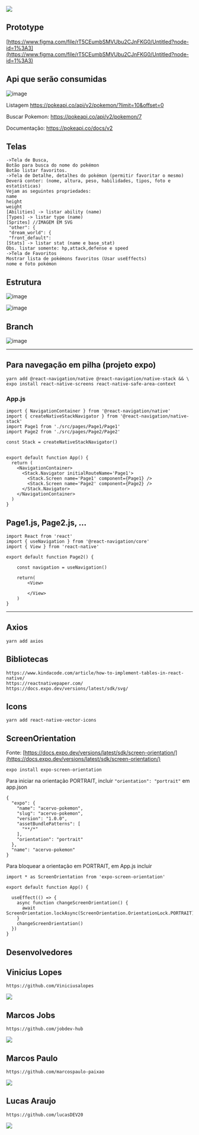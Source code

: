 <img src="https://avatars.githubusercontent.com/u/91509293?s=200&v=4"/></a>

## Prototype
[https://www.figma.com/file/rT5CEumbSMVUbu2CJnFKG0/Untitled?node-id=1%3A3](https://www.figma.com/file/rT5CEumbSMVUbu2CJnFKG0/Untitled?node-id=1%3A3)

## Api que serão consumidas

![image](https://user-images.githubusercontent.com/55209015/135701041-2842f3a3-74f3-45c8-8119-66e4b503d348.png)

Listagem https://pokeapi.co/api/v2/pokemon/?limit=10&offset=0

Buscar Pokemon: https://pokeapi.co/api/v2/pokemon/7

Documentação: https://pokeapi.co/docs/v2

## Telas

```
->Tela de Busca,
Botão para busca do nome do pokémon
Botão listar favoritos.
->Tela de Detalhe, detalhes do pokémon (permitir favoritar o mesmo)
Deverá conter: (nome, altura, peso, habilidades, tipos, foto e estatísticas)
Vejam as seguintes propriedades:
name
height
weight
[Abilities] -> listar ability (name)
[Types] -> listar type (name)
[Sprites] //IMAGEM EM SVG
 "other": {
 "dream_world": {
 "front_default":
[Stats] -> listar stat (name e base_stat)
Obs. listar somente: hp,attack,defense e speed
->Tela de Favoritos
Mostrar lista de pokémons favoritos (Usar useEffects)
nome e foto pokémon
```

## Estrutura

![image](https://user-images.githubusercontent.com/55209015/135701330-e15461bb-32d4-47ab-8da9-8a8f0e886584.png)

![image](https://user-images.githubusercontent.com/55209015/135701341-662a05c9-4509-4912-9121-70ae8ca32f83.png)


## Branch
![image](https://user-images.githubusercontent.com/55209015/135701265-5db55c4e-a0c7-411a-b744-4cb3b603988b.png)

---

## Para navegação em pilha (projeto expo)

```
yarn add @react-navigation/native @react-navigation/native-stack && \
expo install react-native-screens react-native-safe-area-context
```

### App.js

```
import { NavigationContainer } from '@react-navigation/native'
import { createNativeStackNavigator } from '@react-navigation/native-stack'
import Page1 from './src/pages/Page1/Page1'
import Page2 from './src/pages/Page2/Page2'

const Stack = createNativeStackNavigator()


export default function App() {
  return (
    <NavigationContainer>
      <Stack.Navigator initialRouteName='Page1'>
        <Stack.Screen name='Page1' component={Page1} />
        <Stack.Screen name='Page2' component={Page2} />
      </Stack.Navigator>
    </NavigationContainer>
  )
}
```

## Page1.js, Page2.js, ...

```
import React from 'react'
import { useNavigation } from '@react-navigation/core'
import { View } from 'react-native'

export default function Page2() {
    
    const navigation = useNavigation()

    return(
        <View>

        </View>
    )
}
```

---

## Axios

```
yarn add axios
```
## Bibliotecas  

```
https://www.kindacode.com/article/how-to-implement-tables-in-react-native/
https://reactnativepaper.com/
https://docs.expo.dev/versions/latest/sdk/svg/
```


## Icons

```
yarn add react-native-vector-icons
```

## ScreenOrientation

Fonte: [https://docs.expo.dev/versions/latest/sdk/screen-orientation/](https://docs.expo.dev/versions/latest/sdk/screen-orientation/)

```
expo install expo-screen-orientation
```

Para iniciar na orientação PORTRAIT, incluir ```"orientation": "portrait"``` em app.json

```
{
  "expo": {
    "name": "acervo-pokemon",
    "slug": "acervo-pokemon",
    "version": "1.0.0",
    "assetBundlePatterns": [
      "**/*"
    ],
    "orientation": "portrait"
  },
  "name": "acervo-pokemon"
}

```

Para bloquear a orientação em PORTRAIT, em App.js incluir


```
import * as ScreenOrientation from 'expo-screen-orientation'

export default function App() {
  
  useEffect(() => {
    async function changeScreenOrientation() {
      await ScreenOrientation.lockAsync(ScreenOrientation.OrientationLock.PORTRAIT);
    }
    changeScreenOrientation()
  })
}
```

## Desenvolvedores 



## Vinicius Lopes
```
https://github.com/Viniciusalopes 
```
<a href="https://www.linkedin.com/in/viniciusalopes/"><img src="https://img.shields.io/badge/-LinkedIn-0077B5?style=flat&logo=Linkedin&logoColor=white"/></a>

## Marcos Jobs
```
https://github.com/jobdev-hub 
```
<a href="https://www.linkedin.com/in/marcosjob/"><img src="https://img.shields.io/badge/-LinkedIn-0077B5?style=flat&logo=Linkedin&logoColor=white"/></a>

## Marcos Paulo
```
https://github.com/marcospaulo-paixao
```
<a href=" "><img src="https://img.shields.io/badge/-LinkedIn-0077B5?style=flat&logo=Linkedin&logoColor=white"/></a>

## Lucas Araujo 
```
https://github.com/lucasDEV20

```
<a href="https://www.linkedin.com/in/lucas-a-silva-ba60741a2/"><img src="https://img.shields.io/badge/-LinkedIn-0077B5?style=flat&logo=Linkedin&logoColor=white"/></a>
